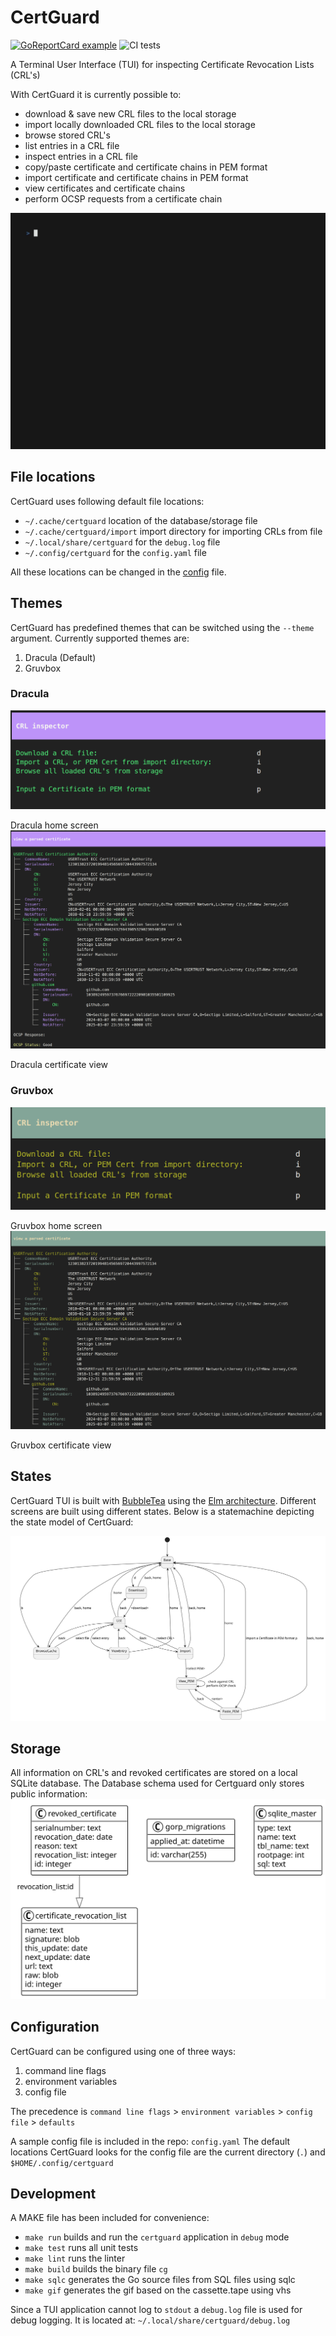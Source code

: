 # CertGuard

[![GoReportCard example](https://goreportcard.com/badge/github.com/pimg/certguard)](https://goreportcard.com/report/github.com/pimg/certguard) ![CI tests](https://github.com/pimg/certguard/actions/workflows/build.yml/badge.svg)

A Terminal User Interface (TUI) for inspecting Certificate Revocation Lists (CRL's)

With CertGuard it is currently possible to:
- download & save new CRL files to the local storage 
- import locally downloaded CRL files to the local storage
- browse stored CRL's
- list entries in a CRL file
- inspect entries in a CRL file
- copy/paste certificate and certificate chains in PEM format
- import certificate and certificate chains in PEM format
- view certificates and certificate chains
- perform OCSP requests from a certificate chain

![demo](docs/demo.gif)

## File locations
CertGuard uses following default file locations:
- `~/.cache/certguard` location of the database/storage file
- `~/.cache/certguard/import` import directory for importing CRLs from file
- `~/.local/share/certguard` for the `debug.log` file
- `~/.config/certguard` for the `config.yaml` file

All these locations can be changed in the [config](#configuration) file.

## Themes
CertGuard has predefined themes that can be switched using the `--theme` argument. Currently supported themes are:
1. Dracula (Default)
2. Gruvbox

### Dracula
![dracula-home.png](docs/dracula-home.png)

Dracula home screen
![dracula-cert-view.png](docs/dracula-cert-view.png)

Dracula certificate view

### Gruvbox
![gruvbox-home.png](docs/gruvbox-home.png)

Gruvbox home screen
![gruvbox-cert-view.png](docs/gruvbox-cert-view.png)

Gruvbox certificate view

## States
CertGuard TUI is built with [BubbleTea](https://github.com/charmbracelet/bubbletea/tree/master) using the [Elm architecture](https://guide.elm-lang.org/architecture/).
Different screens are built using different states. Below is a statemachine depicting the state model of CertGuard:

![states](docs/states.svg)

## Storage
All information on CRL's and revoked certificates are stored on a local SQLite database. 
The Database schema used for Certguard only stores public information:
![database schema](docs/db_schema.svg)

## Configuration
CertGuard can be configured using one of three ways:
1. command line flags
2. environment variables
3. config file

The precedence is `command line flags` > `environment variables` > `config file` > `defaults`

A sample config file is included in the repo: `config.yaml`
The default locations CertGuard looks for the config file are the current directory (`.`) and `$HOME/.config/certguard`

## Development
A MAKE file has been included for convenience:
- `make run` builds and run the `certguard` application in `debug` mode
- `make test` runs all unit tests
- `make lint` runs the linter 
- `make build` builds the binary file `cg`
- `make sqlc` generates the Go source files from SQL files using sqlc
- `make gif` generates the gif based on the cassette.tape using vhs

Since a TUI application cannot log to `stdout` a `debug.log` file is used for debug logging. It is located at: `~/.local/share/certguard/debug.log`
